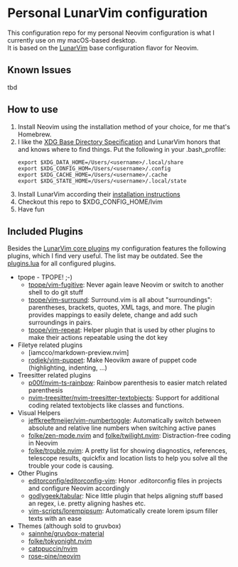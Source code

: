 # Personal LunarVim configuration

This configuration repo for my personal Neovim configuration is what I currently
use on my macOS-based desktop.  
It is based on the [LunarVim](https://www.lunarvim.org) base configuration flavor for Neovim.

## Known Issues

tbd

## How to use

1. Install Neovim using the installation method of your choice, for me that's Homebrew.
1. I like the [XDG Base Directory Specification](https://specifications.freedesktop.org/basedir-spec/basedir-spec-latest.html)
   and LunarVim honors that and knows where to find things. Put the following in your .bash_profile:
    ```
    export $XDG_DATA_HOME=/Users/<username>/.local/share
    export $XDG_CONFIG_HOM=/Users/<username>/.config
    export $XDG_CACHE_HOME=/Users/<username>/.cache
    export $XDG_STATE_HOME=/Users/<username>/.local/state
    ```
1. Install LunarVim according their [installation instructions](https://www.lunarvim.org/01-installing.html#installation)
1. Checkout this repo to $XDG_CONFIG_HOME/lvim
1. Have fun

## Included Plugins

Besides the [LunarVim core plugins](https://www.lunarvim.org/plugins/01-core-plugins-list.html)
my configuration features the following plugins, which I find very useful. The
list may be outdated. See the [plugins.lua](https://github.com/mrolli/lvim.config/blob/main/lua/user/plugins.lua)
for all configured plugins.

* tpope - TPOPE! ;-)
    * [tpope/vim-fugitive](https://github.com/tpope/vim-fugitive): Never again leave Neovim or switch to another shell to do git stuff
    * [tpope/vim-surround](https://github.com/tpope/vim-surround): Surround.vim is all about "surroundings": parentheses, brackets, quotes, XML tags, and more. The plugin provides mappings to easily delete, change and add such surroundings in pairs.
    * [tpope/vim-repeat](https://github.com/tpope/vim-repeat): Helper plugin that is used by other plugins to make their actions repeatable using the dot key
* Filetye related plugins
    * [iamcco/markdown-preview.nvim]
    * [rodjek/vim-puppet](https://github.com/rodjek/vim-puppet): Make Neovikm aware of puppet code (highlighting, indenting, ...)
* Treesitter related plugins
    * [p00f/nvim-ts-rainbow](https://github.com/p00f/nvim-ts-rainbow): Rainbow parenthesis to easier match related parenthesis
    * [nvim-treesitter/nvim-treesitter-textobjects](https://github.com/nvim-treesitter/nvim-treesitter-textobjects): Support for additional coding related textobjects like classes and functions.
* Visual Helpers
    * [jeffkreeftmeijer/vim-numbertoggle](https://github.com/jeffkreeftmeijer/vim-numbertoggle): Automatically switch between absolute and relative line numbers when switching active panes
    * [folke/zen-mode.nvim](https://github.com/folke/zen-mode.nvim) and [folke/twilight.nvim](https://github.com/folke/twilight.nvim): Distraction-free coding in Neovim
    * [folke/trouble.nvim](https://github.com/folke/trouble.nvim): A pretty list for showing diagnostics, references, telescope results, quickfix and location lists to help you solve all the trouble your code is causing.
* Other Plugins
    * [editorconfig/editorconfig-vim](https://github.com/editorconfig/editorconfig-vim): Honor .editorconfig files in projects and configure Neovim accordingly
    * [godlygeek/tabular](https://github.com/godlygeek/tabular): Nice little plugin that helps aligning stuff based an regex, i.e. pretty aligning hashes etc.
    * [vim-scripts/lorempipsum](https://github.com/vim-scripts/loremipsum): Automatically create lorem ipsum filler texts with an ease
* Themes (although sold to gruvbox)
    * [sainnhe/gruvbox-material](https://github.com/sainnhe/gruvbox-material)
    * [folke/tokyonight.nvim](https://github.com/folke/tokyonight.nvim)
    * [catppuccin/nvim](https://github.com/catppuccin/nvim)
    * [rose-pine/neovim](https://github.com/rose-pine/neovim)
